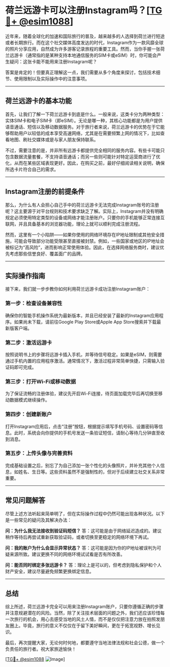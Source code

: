 # 荷兰远游卡可以注册Instagram吗？[[TG💪+ @esim1088](https://t.me/s/esim1088)]

近年来，随着全球化的加速和国际旅行的普及，越来越多的人选择到荷兰进行短途或者长期旅行。而在这个社交媒体高度发达的时代，Instagram作为一款风靡全球的照片分享应用，自然成为许多游客记录旅程的重要工具。然而，当你手握一张荷兰远游卡（通常指的是某种支持本地通信服务的SIM卡或eSIM）时，你可能会产生疑问：这张卡能不能用来注册Instagram呢？

答案是肯定的！但要真正理解这一点，我们需要从多个角度来探讨，包括技术细节、使用限制以及实际操作中的注意事项。

---

## 荷兰远游卡的基本功能

首先，让我们了解一下荷兰远游卡到底是什么。一般来说，这类卡分为两种类型：实体SIM卡和电子SIM卡（即eSIM）。无论是哪一种，其核心功能都是为用户提供语音通话、短信以及移动数据服务。对于旅行者来说，荷兰远游卡的优势在于它能够帮助用户以较低的成本享受高速网络，尤其是在需要频繁上网的情况下，比如查看地图、刷社交媒体或是与家人朋友保持联系。

不过，需要注意的是，并非所有远游卡都提供完全相同的服务内容。有些卡可能只包含数据流量套餐，不支持语音通话；而另一些则可能针对特定运营商进行了优化，从而在某些区域表现更好。因此，在购买之前，最好仔细阅读相关说明，确保所选卡片符合自己的需求。

---

## Instagram注册的前提条件

那么，为什么有人会担心自己手中的荷兰远游卡无法完成Instagram账号的注册呢？这主要源于对平台规则和技术要求缺乏了解。实际上，Instagram并没有明确规定必须使用特定类型的设备或网络才能注册账户。只要你的手机能够正常连接互联网，并且具备基本的浏览器功能，理论上就可以顺利完成注册流程。

然而，这里有一个小陷阱——如果你使用的网络环境存在IP地址限制或其他安全措施，可能会导致部分功能受限甚至直接被封禁。例如，一些国家或地区的IP地址会被标记为“高风险”，进而影响正常使用体验。因此，在选择网络服务商时，建议优先考虑那些信誉良好、覆盖面广的品牌。

---

## 实际操作指南

接下来，我们就一步步教你如何利用荷兰远游卡成功注册Instagram账户：

### 第一步：检查设备兼容性
确保你的智能手机操作系统为最新版本，并且已经安装了最新的Instagram应用程序。如果尚未下载，请前往Google Play Store或Apple App Store搜索并下载最新版客户端。

### 第二步：激活远游卡
按照说明书上的步骤将远游卡插入手机，并等待信号稳定。如果是eSIM，则需要通过手机内置的应用程序激活。通常情况下，激活过程非常简单快捷，只需输入验证码即可完成。

### 第三步：打开Wi-Fi或移动数据
为了保证流畅的注册体验，建议先开启Wi-Fi连接，待页面加载完毕后再切换至移动数据模式继续操作。

### 第四步：创建新账户
打开Instagram应用后，点击“注册”按钮，根据提示填写手机号码、设置密码等信息。此时，系统会向你提供的手机号发送一条验证短信，请耐心等待几分钟直至收到消息。

### 第五步：上传头像与完善资料
完成基础设置之后，别忘了为自己添加一张个性化的头像照片，并补充其他个人信息，如姓名、生日等。这些资料虽然不是强制性的，但对于后续建立社交关系非常重要。

---

## 常见问题解答

尽管上述方法听起来简单明了，但在实际操作过程中仍然可能出现各种状况。以下是一些常见的疑问及其解决办法：

**问：为什么我无法接收到验证码短信？**
答：这可能是由于网络延迟造成的。建议稍作等待后再尝试重新获取验证码，或者切换至更稳定的网络环境下再试。

**问：我的账户为什么会显示异常状态？**
答：这可能是因为你的IP地址被误判为可疑来源所致。建议更换不同的网络环境试试看是否有所改善。

**问：能否同时绑定多张远游卡？**
答：理论上是可以的，但考虑到隐私保护和个人财产安全，建议尽量避免频繁更换绑定信息。

---

## 总结

综上所述，荷兰远游卡完全可以用来注册Instagram账户，只要你遵循正确的步骤并注意规避潜在的风险。当然，除了关注技术层面的问题之外，我们还应该珍惜每一次旅行的机会，用心去感受当地的风土人情，而不是仅仅把注意力放在拍照发朋友圈上。毕竟，旅行的意义不仅仅在于留下美好瞬间，更在于拓宽视野、增长见识。

最后，再次提醒大家，无论何时何地，都要遵守当地法律法规和社会公德，做一个负责任的旅行者。祝大家旅途愉快！

[[TG💪+ @esim1088](https://t.me/s/esim1088) ![Image](https://i.postimg.cc/4NQfJmqS/Snipaste-2025-05-13-00-14-12.png)]